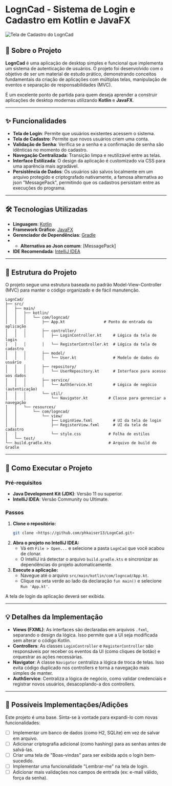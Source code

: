 # LognCad - Sistema de Login e Cadastro em Kotlin e JavaFX

![Tela de Cadastro do LognCad](https://i.imgur.com/uG9w79s.png)

## 📖 Sobre o Projeto

**LognCad** é uma aplicação de desktop simples e funcional que implementa um sistema de autenticação de usuários. O projeto foi desenvolvido com o objetivo de ser um material de estudo prático, demonstrando conceitos fundamentais da criação de aplicações com múltiplas telas, manipulação de eventos e separação de responsabilidades (MVC).

É um excelente ponto de partida para quem deseja aprender a construir aplicações de desktop modernas utilizando **Kotlin** e **JavaFX**.

---

## ✨ Funcionalidades

* **Tela de Login**: Permite que usuários existentes acessem o sistema.
* **Tela de Cadastro**: Permite que novos usuários criem uma conta.
* **Validação de Senha**: Verifica se a senha e a confirmação de senha são idênticas no momento do cadastro.
* **Navegação Centralizada**: Transição limpa e reutilizável entre as telas.
* **Interface Estilizada**: O design da aplicação é customizado via CSS para uma aparência mais agradável.
* **Persistência de Dados**: Os usuários são salvos localmente em um arquivo protegido e criptografado nativamente, a famosa alternativa ao json "MessagePack", permitindo que os cadastros persistam entre as execuções do programa.

---

## 🛠️ Tecnologias Utilizadas

* **Linguagem**: [Kotlin](https://kotlinlang.org/)
* **Framework Gráfico**: [JavaFX](https://openjfx.io/)
* **Gerenciador de Dependências**: [Gradle](https://gradle.org/)
* * **Alternativa ao Json comum**: [MessagePack]
* **IDE Recomendada**: [IntelliJ IDEA](https://www.jetbrains.com/idea/)

---

## 📂 Estrutura do Projeto

O projeto segue uma estrutura baseada no padrão Model-View-Controller (MVC) para manter o código organizado e de fácil manutenção.

```
LognCad/
├── src/
│   ├── main/
│   │   ├── kotlin/
│   │   │   └── com/logncad/
│   │   │       ├── App.kt                 # Ponto de entrada da aplicação
│   │   │       ├── controller/
│   │   │       │   ├── LoginController.kt     # Lógica da tela de login
│   │   │       │   └── RegisterController.kt  # Lógica da tela de cadastro
│   │   │       ├── model/
│   │   │       │   └── User.kt                # Modelo de dados do usuário
│   │   │       ├── repository/
│   │   │       │   └── UserRepository.kt      # Interface para acesso aos dados
│   │   │       ├── service/
│   │   │       │   └── AuthService.kt         # Lógica de negócio (autenticação)
│   │   │       └── util/
│   │   │           └── Navigator.kt         # Classe para gerenciar a navegação
│   │   └── resources/
│   │       └── com/logncad/
│   │           └── view/
│   │               ├── LoginView.fxml         # UI da tela de login
│   │               ├── RegisterView.fxml      # UI da tela de cadastro
│   │               └── style.css            # Folha de estilos
│   └── test/
└── build.gradle.kts                         # Arquivo de build do Gradle
```

---

## 🚀 Como Executar o Projeto

### Pré-requisitos

* **Java Development Kit (JDK)**: Versão 11 ou superior.
* **IntelliJ IDEA**: Versão Community ou Ultimate.

### Passos

1.  **Clone o repositório:**
    ```bash
    git clone <https://github.com/phkaiser13/LognCad.git>
    ```
2.  **Abra o projeto no IntelliJ IDEA:**
    * Vá em `File > Open...` e selecione a pasta `LognCad` que você acabou de clonar.
    * O IntelliJ irá detectar o arquivo `build.gradle.kts` e sincronizar as dependências do projeto automaticamente.
3.  **Execute a aplicação:**
    * Navegue até o arquivo `src/main/kotlin/com/logncad/App.kt`.
    * Clique na seta verde ao lado da declaração `fun main()` e selecione `Run 'App.kt'`.

A tela de login da aplicação deverá ser exibida.

---

## 💡 Detalhes da Implementação

* **Views (FXML)**: As interfaces são declaradas em arquivos `.fxml`, separando o design da lógica. Isso permite que a UI seja modificada sem alterar o código Kotlin.
* **Controllers**: As classes `LoginController` e `RegisterController` são responsáveis por receber os eventos da UI (como cliques de botão) e orquestrar as ações necessárias.
* **Navigator**: A classe `Navigator` centraliza a lógica de troca de telas. Isso evita código duplicado nos controllers e torna a navegação mais simples de manter.
* **AuthService**: Centraliza a lógica de negócio, como validar credenciais e registrar novos usuários, desacoplando-a dos controllers.

---

## 🌱 Possíveis Implementações/Adições

Este projeto é uma base. Sinta-se à vontade para expandi-lo com novas funcionalidades:

* [ ] Implementar um banco de dados (como H2, SQLite) em vez de salvar em arquivo.
* [ ] Adicionar criptografia adicional (como hashing) para as senhas antes de salvá-las.
* [ ] Criar uma tela de "Boas-vindas" para ser exibida após o login bem-sucedido.
* [ ] Implementar uma funcionalidade "Lembrar-me" na tela de login.
* [ ] Adicionar mais validações nos campos de entrada (ex: e-mail válido, força da senha).
